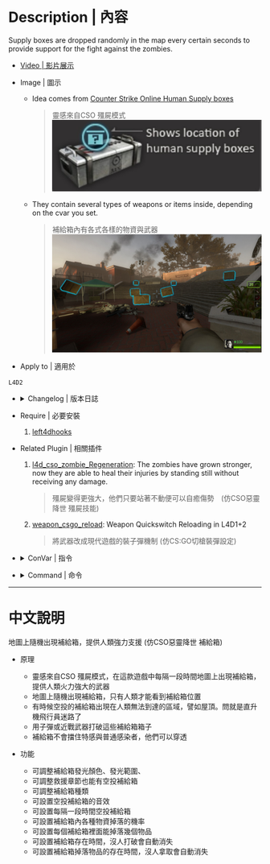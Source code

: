 
# Description | 內容
Supply boxes are dropped randomly in the map every certain seconds to provide support for the fight against the zombies.

* [Video | 影片展示](https://youtu.be/9rXlJ8PsOTA)

* Image | 圖示
	* Idea comes from [Counter Strike Online Human Supply boxes](https://cso.fandom.com/wiki/Zombie_2:_Mutation#Supply_boxes)
        > 靈感來自CSO 殭屍模式
	    <br/>![l4d2_supply_woodbox_1](image/l4d2_supply_woodbox_1.jpg)
	* They contain several types of weapons or items inside, depending on the cvar you set.
        > 補給箱內有各式各樣的物資與武器
	    <br/>![l4d2_supply_woodbox_2](image/l4d2_supply_woodbox_2.jpg)

* Apply to | 適用於
```
L4D2
```

* <details><summary>Changelog | 版本日誌</summary>

	* v1.3 (2022-9-12)
        * Remove gascan,  propanecanister, oxygentank if no one picks up

	* v1.2 (2022-8-13)
        * Optimize code.

	* v1.1 (2022-3-29)
        * Support Survival Mode.

	* v1.0 (2022-1-11)
        * [Initial release](https://forums.alliedmods.net/showthread.php?t=335862)
        * Add convars to turn off this plugin
        * Random box model available
        * Item chance to drop Weapons/Melee/Medic/Throwable/Others
        * Custom sound
        * Detect custom melee and spawn
        * Translation Support
        * Supply box life time
        * Remove item if no one picks up after it drops from box after a while
        * Compatibility support for SourceMod 1.11. Fixed various warnings.

	* v0.0
        * Credit: [Lux](https://forums.alliedmods.net/member.php?u=257841) - original code
</details>

* Require | 必要安裝
	1. [left4dhooks](https://forums.alliedmods.net/showthread.php?t=321696)

* Related Plugin | 相關插件
	1. [l4d_cso_zombie_Regeneration](https://github.com/fbef0102/L4D1_2-Plugins/tree/master/l4d_cso_zombie_Regeneration): The zombies have grown stronger, now they are able to heal their injuries by standing still without receiving any damage.
	    > 殭屍變得更強大，他們只要站著不動便可以自癒傷勢　(仿CSO惡靈降世 殭屍技能)

	2. [weapon_csgo_reload](https://github.com/fbef0102/L4D2-Plugins/tree/master/l4d2_weapon_csgo_reload): Weapon Quickswitch Reloading in L4D1+2
	    > 將武器改成現代遊戲的裝子彈機制 (仿CS:GO切槍裝彈設定)

* <details><summary>ConVar | 指令</summary>

	* cfg\sourcemod\l4d2_supply_woodbox.cfg
		```php
		// 0=Plugin off, 1=Plugin on.
		l4d2_supply_woodbox_allow "1"

		// Changes how Supply box hint displays. (0: Disable, 1:In chat, 2: In Hint Box, 3: In center text)
		l4d2_supply_woodbox_announce_type "3"

		// Set the life time for Supply box.
		l4d2_supply_woodbox_box_life "180"

		// The default Supply box color. Three values between 0-255 separated by spaces. RGB Color255 - Red Green Blue. (empty=disable)
		l4d2_supply_woodbox_color "0 145 200"

		// If 1, still dorp supply box in final stage rescue
		l4d2_supply_woodbox_drop_final "0"

		// Max Supply boxes that could drop once.
		l4d2_supply_woodbox_drop_max "2"

		// Min Supply boxes that could drop once.
		l4d2_supply_woodbox_drop_min "1"

		// The default Supply box glow range.
		l4d2_supply_woodbox_glow_range "1800"

		// Item chance to drop Weapons/Melee/Medic/Throwable/Others, separate by commas (no spaces), the sum of 5 value must be 100
		l4d2_supply_woodbox_item_chance "30,5,45,15,5"

		// Time in seconds to remove item if no one picks up after it drops from box (0=off)
		l4d2_supply_woodbox_item_life "60"

		// Max Items that could drop in woodbox.
		l4d2_supply_woodbox_item_max "4"

		// Min Items that could drop in woodbox.
		l4d2_supply_woodbox_item_min "2"

		// Set the limit for Supply box spawned by the plugin.
		l4d2_supply_woodbox_limit "6"

		// Turn off the plugin in these maps, separate by commas (no spaces). (0=All maps, Empty = none).
		l4d2_supply_woodbox_map_off ""

		// Turn on the plugin in these game modes, separate by commas (no spaces). (Empty = all).
		l4d2_supply_woodbox_modes ""

		// Turn off the plugin in these game modes, separate by commas (no spaces). (Empty = none).
		l4d2_supply_woodbox_modes_off ""

		// Turn on the plugin in these game modes. 0=All, 1=Coop, 2=Survival, 4=Versus, 8=Scavenge. Add numbers together.
		l4d2_supply_woodbox_modes_tog "0"

		// Supply Box - Drop sound file (relative to to sound/, empty=random helicopter sound, -1: disable)
		l4d2_supply_woodbox_soundfile ""

		// Set the max spawn time for Supply box drop.
		l4d2_supply_woodbox_time_max "80"

		// Set the min spawn time for Supply box drop.
		l4d2_supply_woodbox_time_min "60"

		// Supply box model type, 1: wood_crate001a, 2: wood_crate001a_damagedMAX, 3: wood_crate002a (0=random)
		l4d2_supply_woodbox_type "1"
		```
</details>

* <details><summary>Command | 命令</summary>

	* **Spawn a supply box at your crosshair (Admin Flag: ADMFLAG_ROOT)**
		```php
		sm_supplybox
		sm_box
		```
</details>

- - - -
# 中文說明
地圖上隨機出現補給箱，提供人類強力支援 (仿CSO惡靈降世 補給箱)

* 原理
    * 靈感來自CSO 殭屍模式，在這款遊戲中每隔一段時間地圖上出現補給箱，提供人類火力強大的武器
    * 地圖上隨機出現補給箱，只有人類才能看到補給箱位置
    * 有時候空投的補給箱出現在人類無法到達的區域，譬如屋頂。問就是直升機飛行員迷路了
    * 用子彈或近戰武器打破這些補給箱箱子
    * 補給箱不會擋住特感與普通感染者，他們可以穿透

* 功能
    * 可調整補給箱發光顏色、發光範圍、
    * 可調整救援章節也能有空投補給箱
	* 可調整補給箱種類
	* 可設置空投補給箱的音效
	* 可設置每隔一段時間空投補給箱
	* 可設置補給箱內各種物資掉落的機率
	* 可設置每個補給箱裡面能掉落幾個物品
	* 可設置補給箱存在時間，沒人打破會自動消失
	* 可設置補給箱掉落物品的存在時間，沒人拿取會自動消失
